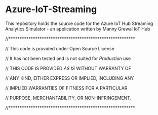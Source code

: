 # Azure-IoT-Streaming
This repository holds the source code for the Azure IoT Hub Streaming Analytics Simulator - an application written by Manny Grewal
IoT Hub


//*********************************************************

//    This code is provided under Open Source License

//    It has not been tested and is not suited for *Production* use  

//    THIS CODE IS PROVIDED *AS IS* WITHOUT WARRANTY OF

//    ANY KIND, EITHER EXPRESS OR IMPLIED, INCLUDING ANY

//    IMPLIED WARRANTIES OF FITNESS FOR A PARTICULAR

//    PURPOSE, MERCHANTABILITY, OR NON-INFRINGEMENT.

//*********************************************************
